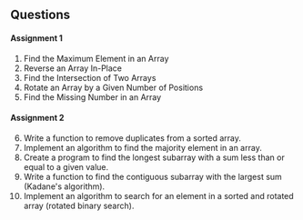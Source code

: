 ## Questions

#### Assignment 1
1. Find the Maximum Element in an Array
2. Reverse an Array In-Place
3. Find the Intersection of Two Arrays
4. Rotate an Array by a Given Number of Positions
5. Find the Missing Number in an Array

#### Assignment 2
6. Write a function to remove duplicates from a sorted array.
7. Implement an algorithm to find the majority element in an array.
8. Create a program to find the longest subarray with a sum less than or equal to a given value.
9. Write a function to find the contiguous subarray with the largest sum (Kadane's algorithm).
10. Implement an algorithm to search for an element in a sorted and rotated array (rotated binary search).

<!-- 
#### Assignment 3

#### Assignment 4
#### Assignment 5
#### Assignment 6
#### Assignment 7 -->